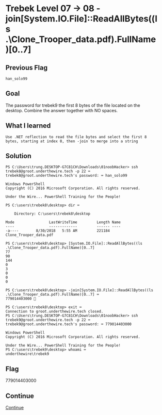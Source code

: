 # Trebek Level 07 → 08 -join[System.IO.File]::ReadAllBytes((ls .\Clone_Trooper_data.pdf).FullName)[0..7]

## Previous Flag
```
han_solo99
```

## Goal
The password for trebek9 the first 8 bytes of the file located on the desktop. Combine the answer together with NO spaces.

## What I learned
```
Use .NET reflection to read the file bytes and select the first 8 bytes, starting at index 0, then -join to merge into a string
```

## Solution
```
PS C:\Users\trung.DESKTOP-G7C81CH\Downloads\01noobHacker> ssh trebek8@groot.underthewire.tech -p 22 ⌨️
trebek8@groot.underthewire.tech's password: ⌨️ han_solo99

Windows PowerShell 
Copyright (C) 2016 Microsoft Corporation. All rights reserved.

Under the Wire... PowerShell Training for the People!

PS C:\users\trebek8\desktop> dir ⌨️

    Directory: C:\users\trebek8\desktop

Mode                LastWriteTime         Length Name
----                -------------         ------ ----
-a----        8/30/2018   5:55 AM         221184 Clone_Trooper_data.pdf

PS C:\users\trebek8\desktop> [System.IO.File]::ReadAllBytes((ls .\Clone_Trooper_data.pdf).FullName)[0..7]
77
90
144
0
3
0
0
0

PS C:\users\trebek8\desktop> -join[System.IO.File]::ReadAllBytes((ls .\Clone_Trooper_data.pdf).FullName)[0..7] ⌨️
779014403000 🔐

PS C:\users\trebek8\desktop> exit ⌨️
Connection to groot.underthewire.tech closed.
PS C:\Users\trung.DESKTOP-G7C81CH\Downloads\01noobHacker> ssh trebek9@groot.underthewire.tech -p 22 ⌨️
trebek9@groot.underthewire.tech's password: ⌨️ 779014403000 

Windows PowerShell 
Copyright (C) 2016 Microsoft Corporation. All rights reserved.

Under the Wire... PowerShell Training for the People!
PS C:\users\trebek9\desktop> whoami ⌨️
underthewire\trebek9
```

## Flag
779014403000

## Continue
[Continue](./Trebek0809.md)